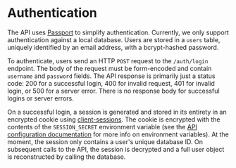 # Authentication

The API uses [Passport](https://passportjs.org) to simplify authentication.  Currently,
we only support authentication against a local database.  Users are stored in a `users`
table, uniquely identified by an email address, with a bcrypt-hashed password.

To authenticate, users send an HTTP `POST` request to the `/auth/login` endpoint.  The body
of the request must be form-encoded and contain `username` and `password` fields.  The API
response is primarily just a status code: 200 for a successful login, 400 for invalid request,
401 for invalid login, or 500 for a server error.  There is no response body for successful
logins or server errors.

On a successful login, a session is generated and stored in its entirety in an encrypted
cookie using [client-sessions](https://www.npmjs.com/package/client-sessions).  The cookie
is encrypted with the contents of the `SESSION_SECRET` environment variable (see the
[API configuration documentation](api-configuration.md) for more info on environment variables).
At the moment, the session only contains a user's unique database ID.  On subsequent calls
to the API, the session is decrypted and a full user object is reconstructed by calling the
database.
